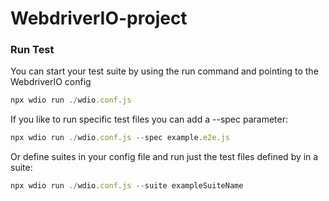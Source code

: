 # WebdriverIO-project



### Run Test


You can start your test suite by using the run command and pointing to the WebdriverIO config
```js
npx wdio run ./wdio.conf.js    
```
If you like to run specific test files you can add a --spec parameter:
```js
npx wdio run ./wdio.conf.js --spec example.e2e.js   
```
Or define suites in your config file and run just the test files defined by in a suite:
```js
npx wdio run ./wdio.conf.js --suite exampleSuiteName  
```
